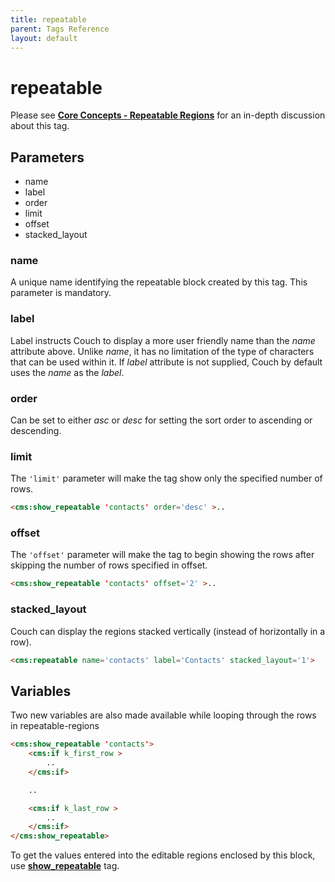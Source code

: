 ```yaml
---
title: repeatable
parent: Tags Reference
layout: default
---
```


# repeatable

Please see [**Core Concepts - Repeatable Regions**](../concepts/repeatable-regions.html) for an in-depth discussion about this tag.

## Parameters

* name
* label
* order
* limit
* offset
* stacked_layout

### name

A unique name identifying the repeatable block created by this tag. This parameter is mandatory.

### label

Label instructs Couch to display a more user friendly name than the _name_ attribute above. Unlike _name_, it has no limitation of the type of characters that can be used within it. If _label_ attribute is not supplied, Couch by default uses the _name_ as the _label_.

### order

Can be set to either _asc_ or _desc_ for setting the sort order to ascending or descending.

### limit

The `'limit'` parameter will make the tag show only the specified number of rows.

```html
<cms:show_repeatable 'contacts' order='desc' >..
```

### offset

The `'offset'` parameter will make the tag to begin showing the rows after skipping the number of rows specified in offset.

```html
<cms:show_repeatable 'contacts' offset='2' >..
```

### stacked_layout

Couch can display the regions stacked vertically (instead of horizontally in a row).

```html
<cms:repeatable name='contacts' label='Contacts' stacked_layout='1'>
```

## Variables

Two new variables are also made available while looping through the rows in repeatable-regions

```html
<cms:show_repeatable 'contacts'>
    <cms:if k_first_row >
        ..
    </cms:if>

    ..

    <cms:if k_last_row >
        ..
    </cms:if>
</cms:show_repeatable>
```

To get the values entered into the editable regions enclosed by this block, use [**show\_repeatable**](./show_repeatable.html) tag.
